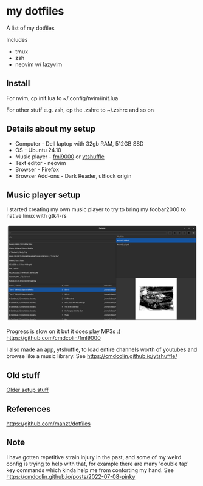 # my dotfiles

A list of my dotfiles

Includes

- tmux
- zsh
- neovim w/ lazyvim

## Install

For nvim, cp init.lua to ~/.config/nvim/init.lua

For other stuff e.g. zsh, cp the .zshrc to ~/.zshrc and so on

## Details about my setup

- Computer - Dell laptop with 32gb RAM, 512GB SSD
- OS - Ubuntu 24.10
- Music player - [fml9000](https://github.com/cmdcolin/fml9000) or
  [ytshuffle](https://cmdcolin.github.io/ytshuffle/)
- Text editor - neovim
- Browser - Firefox
- Browser Add-ons - Dark Reader, uBlock origin

## Music player setup

I started creating my own music player to try to bring my foobar2000 to native
linux with gtk4-rs

![](https://github.com/cmdcolin/fml9000/raw/master/img/1.png)

Progress is slow on it but it does play MP3s :)
<https://github.com/cmdcolin/fml9000>

I also made an app, ytshuffle, to load entire channels worth of youtubes and
browse like a music library. See <https://cmdcolin.github.io/ytshuffle/>

## Old stuff

[Older setup stuff](./OLD)

## References

<https://github.com/manzt/dotfiles>

## Note

I have gotten repetitive strain injury in the past, and some of my weird config
is trying to help with that, for example there are many 'double tap' key
commands which kinda help me from contorting my hand. See
<https://cmdcolin.github.io/posts/2022-07-08-pinky>
